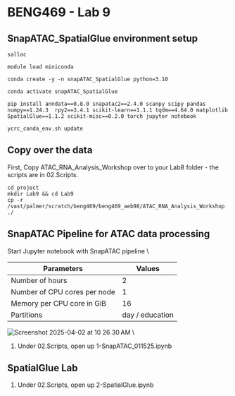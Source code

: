 # BENG469 - Lab 9 

## SnapATAC_SpatialGlue environment setup 

```
salloc
```
```
module load miniconda
```
```
conda create -y -n snapATAC_SpatialGlue python=3.10
```
```
conda activate snapATAC_SpatialGlue
```
```
pip install anndata==0.8.0 snapatac2==2.4.0 scanpy scipy pandas numpy==1.24.3  rpy2==3.4.1 scikit-learn==1.1.1 tqdm==4.64.0 matplotlib SpatialGlue==1.1.2 scikit-misc==0.2.0 torch jupyter notebook
```
```
ycrc_conda_env.sh update
```





## Copy over the data 
First, Copy ATAC_RNA_Analysis_Workshop over to your Lab8 folder - the scripts are in 02.Scripts. 
```
cd project
mkdir Lab9 && cd Lab9
cp -r /vast/palmer/scratch/beng469/beng469_aeb98/ATAC_RNA_Analysis_Workshop ./
```

## SnapATAC Pipeline for ATAC data processing 
Start Jupyter notebook with SnapATAC pipeline \

| **Parameters**      | **Values** |
| ----------- | ----------- |
| Number of hours   | 2        |
| Number of CPU cores per node   | 1        |
| Memory per CPU core in GiB   | 16       |
| Partitions   |  day / education     |

![Screenshot 2025-04-02 at 10 26 30 AM](https://github.com/user-attachments/assets/1c6ce0e6-4c45-4fbf-a550-edc10b6a1648) \

1. Under 02.Scripts, open up 1-SnapATAC_011525.ipynb


## SpatialGlue Lab 
1. Under 02.Scripts, open up 2-SpatialGlue.ipynb


